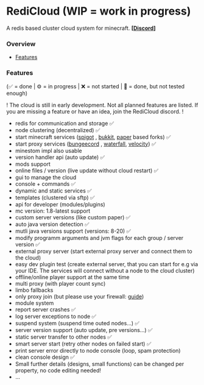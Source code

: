 # RediCloud (WIP = work in progress)

A redis based cluster cloud system for minecraft. 
**[[Discord](https://discord.gg/g2HV52VV4G)]**
<br>

### Overview

- [Features](#features)


### Features

(✅ = done | ⚙️ = in progress | ❌ = not started | 🚧 = done, but not tested enough)

! The cloud is still in early development. Not all planned features are listed. If you are missing a feature or have an idea, join the RediCloud discord. !

- redis for communication and storage ✅
- node clustering (decentralized) ✅
- start minecraft services ([spigot](https://getbukkit.org/download/spigot)
  , [bukkit](https://getbukkit.org/download/craftbukkit), [paper](https://papermc.io) based forks) ✅
- start proxy services ([bungeecord](https://www.spigotmc.org/wiki/bungeecord/)
  , [waterfall](https://github.com/PaperMC/Waterfall), [velocity](https://github.com/PaperMC/Velocity)) ✅
- minestom impl also usable
- version handler api (auto update) ✅
- mods support 
- online files / version (live update without cloud restart) ✅
- gui to manage the cloud
- console + commands ✅
- dynamic and static services ✅
- templates (clustered via sftp) ✅
- api for developer (modules/plugins)
- mc version: 1.8-latest support 
- custom server versions (like custom paper) ✅
- auto java version detection ✅
- mutli java versions support (versions: 8-20) ✅
- modify programm arguments and jvm flags for each group / server version ✅
- external proxy server (start external proxy server and connect them to the cloud)
- easy dev plugin test (create external server, that you can start for e.g via your IDE. The services will connect without a node to the cloud cluster) 
- offline/online player support at the same time
- multi proxy (with player count sync)
- limbo fallbacks
- only proxy join (but please use your firewall: [guide](https://www.spigotmc.org/wiki/firewall-guide/))
- module system
- report server crashes ✅
- log server exceptions to node ✅
- suspend system (suspend time outed nodes...) ✅
- server version support (auto update, pre versions...) ✅
- static server transfer to other nodes ✅
- smart server start (retry other nodes on failed start) ✅
- print server error directly to node console (loop, spam protection) 
- clean console design ✅
- Small further details (designs, small functions) can be changed per property, no code editing needed! 
- ...
